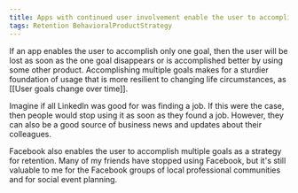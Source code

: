 ```yaml
---
title: Apps with continued user involvement enable the user to accomplish multiple goals
tags: Retention BehavioralProductStrategy
---
```

If an app enables the user to accomplish only one goal, then the user will be lost as soon as the one goal disappears or is accomplished better by using some other product. Accomplishing multiple goals makes for a sturdier foundation of usage that is more resilient to changing life circumstances, as [[User goals change over time]].

Imagine if all LinkedIn was good for was finding a job. If this were the case, then people would stop using it as soon as they found a job. However, they can also be a good source of business news and updates about their colleagues.

Facebook also enables the user to accomplish multiple goals as a strategy for retention. Many of my friends have stopped using Facebook, but it's still valuable to me for the Facebook groups of local professional communities and for social event planning.